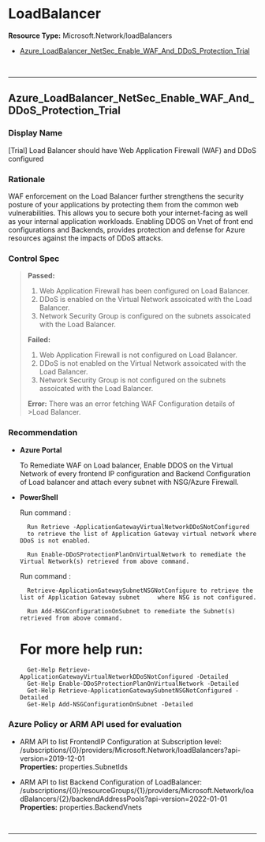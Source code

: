 # LoadBalancer

**Resource Type:** Microsoft.Network/loadBalancers 

<!-- TOC depthfrom:2 depthto:2 -->

- [Azure_LoadBalancer_NetSec_Enable_WAF_And_DDoS_Protection_Trial](#Azure_LoadBalancer_NetSec_Enable_WAF_And_DDoS_Protection_Trial)

<!-- /TOC -->
<br/>

___ 

## Azure_LoadBalancer_NetSec_Enable_WAF_And_DDoS_Protection_Trial 

### Display Name 
[Trial] Load Balancer should have Web Application Firewall (WAF) and DDoS configured

### Rationale 
WAF enforcement on the Load Balancer further strengthens the security posture of your applications by protecting them from the common web vulnerabilities. This allows you to secure both your internet-facing as well as your internal application workloads. Enabling DDOS on Vnet of front end configurations and Backends, provides protection and defense for Azure resources against the impacts of DDoS attacks.

### Control Spec 

> **Passed:** 
> 1. Web Application Firewall has been configured on Load Balancer. 
> 2. DDoS is enabled on the Virtual Network assoicated with the Load Balancer.
> 3. Network Security Group is configured on the subnets assoicated with the Load Balancer.
> 
> **Failed:** 
>1. Web Application Firewall is not configured on Load Balancer.
>2.  DDoS is not enabled on the Virtual Network assoicated with the Load Balancer.
>3. Network Security Group is not configured on the subnets assoicated with the Load Balancer.
> 
> **Error:** 
>There was an error fetching WAF Configuration details of >Load Balancer.
 
 

### Recommendation
- **Azure Portal** 

	 To Remediate WAF on Load balancer, Enable DDOS on the Virtual Network of every frontend IP configuration and Backend Configuration of Load balancer and attach every subnet with NSG/Azure Firewall.

- **PowerShell** 

	Run command :
		
		Run Retrieve -ApplicationGatewayVirtualNetworkDDoSNotConfigured
		to retrieve the list of Application Gateway virtual network where DDoS is not enabled.
		
		Run Enable-DDoSProtectionPlanOnVirtualNetwork to remediate the Virtual Network(s) retrieved from above command. 
	Run command : 
		
		Retrieve-ApplicationGatewaySubnetNSGNotConfigure to retrieve the list of Application Gateway subnet 	where NSG is not configured.
		
		Run Add-NSGConfigurationOnSubnet to remediate the Subnet(s) retrieved from above command. 			   			
		

	# For more help run:
	 	Get-Help Retrieve-ApplicationGatewayVirtualNetworkDDoSNotConfigured -Detailed
	 	Get-Help Enable-DDoSProtectionPlanOnVirtualNetwork -Detailed
	 	Get-Help Retrieve-ApplicationGatewaySubnetNSGNotConfigured -Detailed
	 	Get-Help Add-NSGConfigurationOnSubnet -Detailed

### Azure Policy or ARM API used for evaluation 

- ARM API to list FrontendIP Configuration at Subscription level: /subscriptions/{0}/providers/Microsoft.Network/loadBalancers?api-version=2019-12-01<br />
**Properties:** properties.SubnetIds <br />

- ARM API to list Backend Configuration of LoadBalancer: /subscriptions/{0}/resourceGroups/{1}/providers/Microsoft.Network/loadBalancers/{2}/backendAddressPools?api-version=2022-01-01 <br />
**Properties:** properties.BackendVnets<br />

<br />

___ 

